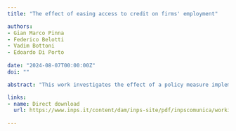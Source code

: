 ```yaml
---
title: "The effect of easing access to credit on firms' employment"

authors:
- Gian Marco Pinna
- Federico Belotti
- Vadim Bottoni
- Edoardo Di Porto
  
date: "2024-08-07T00:00:00Z"
doi: ""

abstract: "This work investigates the effect of a policy measure implemented by the Italian government in 2014 called “Nuova Sabatini.” This measure was aimed at easing access to credit for small and medium businesses, supporting investments in the acquisition of technological equipment. We exploit a difference-in-differences design to estimate the causal impact of the measure on different firm outcomes, namely capital stock, value-added, mean salary, and employment. Overall, we estimate that the measure significantly increased both firms’ workforce and capital stock. Furthermore, we find very heterogeneous effects on employment by sector, size of the firm, and region of location. We then extend the analysis to include firms that select into treatment multiple times, finding evidence that granting access to credit multiple times enhances the effectiveness of the measure compared to firms applying just once."

links:
- name: Direct download
  url: https://www.inps.it/content/dam/inps-site/pdf/inpscomunica/workinps-papers/WIP_83.pdf
  
---
```

